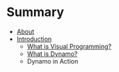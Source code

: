 # Summary

* [About](README.md)
* [Introduction](01_Introduction/Introduction.md)
   * [What is Visual Programming?](01_Introduction/1-1what_is_visual_programming.md)
   * [What is Dynamo?](01_Introduction/what_is_dynamo.md)
   * Dynamo in Action

